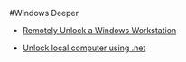 #Windows Deeper

- [Remotely Unlock a Windows Workstation](http://www.codeproject.com/Articles/16197/Remotely-Unlock-a-Windows-Workstation)

- [Unlock local computer using .net](http://stackoverflow.com/questions/5764174/unlock-local-computer-using-net)